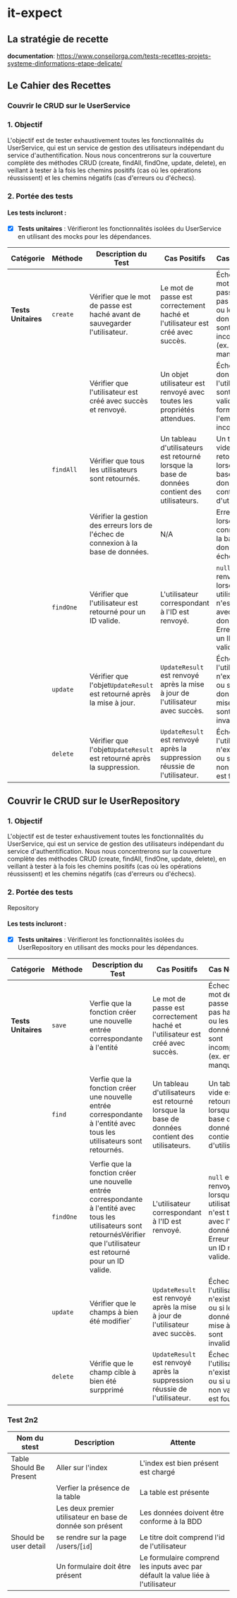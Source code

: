 # it-expect

## La stratégie de recette

**documentation**: https://www.conseilorga.com/tests-recettes-projets-systeme-dinformations-etape-delicate/

## Le Cahier des Recettes

### Couvrir le CRUD sur le UserService

### 1. Objectif

L'objectif est de tester exhaustivement toutes les fonctionnalités du UserService, qui est un service de gestion des utilisateurs indépendant du service d'authentification. Nous nous concentrerons sur la couverture complète des méthodes CRUD (create, findAll, findOne, update, delete), en veillant à tester à la fois les chemins positifs (cas où les opérations réussissent) et les chemins négatifs (cas d'erreurs ou d'échecs).

### 2. Portée des tests

#### Les tests incluront :

- [x] **Tests unitaires** : Vérifieront les fonctionnalités isolées du UserService en utilisant des mocks pour les dépendances.

| **Catégorie**       | **Méthode** | **Description du Test**                                                            | **Cas Positifs**                                                                             | **Cas Négatifs**                                                                                        |
| ------------------- | ----------- | ---------------------------------------------------------------------------------- | -------------------------------------------------------------------------------------------- | ------------------------------------------------------------------------------------------------------- |
| **Tests Unitaires** | `create`    | Vérifier que le mot de passe est haché avant de sauvegarder l'utilisateur.         | Le mot de passe est correctement haché et l'utilisateur est créé avec succès.                | Échec si le mot de passe n'est pas haché ou les données sont incomplètes (ex. email manquant).          |
|                     |             | Vérifier que l'utilisateur est créé avec succès et renvoyé.                        | Un objet utilisateur est renvoyé avec toutes les propriétés attendues.                       | Échec si les données de l'utilisateur sont non valides (ex. format de l'email incorrect).               |
|                     | `findAll`   | Vérifier que tous les utilisateurs sont retournés.                                 | Un tableau d'utilisateurs est retourné lorsque la base de données contient des utilisateurs. | Un tableau vide est retourné lorsque la base de données ne contient pas d'utilisateurs.                 |
|                     |             | Vérifier la gestion des erreurs lors de l'échec de connexion à la base de données. | N/A                                                                                          | Erreur levée lorsque la connexion à la base de données échoue.                                          |
|                     | `findOne`   | Vérifier que l'utilisateur est retourné pour un ID valide.                         | L'utilisateur correspondant à l'ID est renvoyé.                                              | `null` est renvoyé lorsqu'aucun utilisateur n'est trouvé avec l'ID donné. Erreur pour un ID non valide. |
|                     | `update`    | Vérifier que l'objet`UpdateResult` est retourné après la mise à jour.              | `UpdateResult` est renvoyé après la mise à jour de l'utilisateur avec succès.                | Échec si l'utilisateur n'existe pas ou si les données de mise à jour sont invalides.                    |
|                     | `delete`    | Vérifier que l'objet`UpdateResult` est retourné après la suppression.              | `UpdateResult` est renvoyé après la suppression réussie de l'utilisateur.                    | Échec si l'utilisateur n'existe pas ou si un ID non valide est fourni.                                  |

## Couvrir le CRUD sur le UserRepository

### 1. Objectif

L'objectif est de tester exhaustivement toutes les fonctionnalités du UserService, qui est un service de gestion des utilisateurs indépendant du service d'authentification. Nous nous concentrerons sur la couverture complète des méthodes CRUD (create, findAll, findOne, update, delete), en veillant à tester à la fois les chemins positifs (cas où les opérations réussissent) et les chemins négatifs (cas d'erreurs ou d'échecs).

### 2. Portée des tests

Repository

#### Les tests incluront :

- [x] **Tests unitaires** : Vérifieront les fonctionnalités isolées du UserRepository en utilisant des mocks pour les dépendances.

| **Catégorie**       | **Méthode** | **Description du Test**                                                                                                                                                        | **Cas Positifs**                                                                             | **Cas Négatifs**                                                                                        |
| ------------------- | ----------- | ------------------------------------------------------------------------------------------------------------------------------------------------------------------------------ | -------------------------------------------------------------------------------------------- | ------------------------------------------------------------------------------------------------------- |
| **Tests Unitaires** | `save`      | Verfie que la fonction créer une nouvelle entrée correspondante à l'entité                                                                                                     | Le mot de passe est correctement haché et l'utilisateur est créé avec succès.                | Échec si le mot de passe n'est pas haché ou les données sont incomplètes (ex. email manquant).          |
|                     |             |                                                                                                                                                                                |                                                                                              |                                                                                                         |
|                     | `find`      | Verfie que la fonction créer une nouvelle entrée correspondante à l'entité avec tous les utilisateurs sont retournés.                                                          | Un tableau d'utilisateurs est retourné lorsque la base de données contient des utilisateurs. | Un tableau vide est retourné lorsque la base de données ne contient pas d'utilisateurs.                 |
|                     |             |                                                                                                                                                                                |                                                                                              |                                                                                                         |
|                     | `findOne`   | Verfie que la fonction créer une nouvelle entrée correspondante à l'entité avec tous les utilisateurs sont retournésVérifier que l'utilisateur est retourné pour un ID valide. | L'utilisateur correspondant à l'ID est renvoyé.                                              | `null` est renvoyé lorsqu'aucun utilisateur n'est trouvé avec l'ID donné. Erreur pour un ID non valide. |
|                     | `update`    | Vérifier que le champs à bien été modifier`                                                                                                                                    | `UpdateResult` est renvoyé après la mise à jour de l'utilisateur avec succès.                | Échec si l'utilisateur n'existe pas ou si les données de mise à jour sont invalides.                    |
|                     | `delete`    | Vérifie que le champ cible à bien été surpprimé                                                                                                                                | `UpdateResult` est renvoyé après la suppression réussie de l'utilisateur.                    | Échec si l'utilisateur n'existe pas ou si un ID non valide est fourni.                                  |

### Test 2n2

| Nom du stest            | Description                                                | Attente                                                                          |
| ----------------------- | ---------------------------------------------------------- | -------------------------------------------------------------------------------- |
| Table Should Be Present | Aller sur l'index                                          | L'index est bien présent est chargé                                              |
|                         | Verfier la présence de la table                            | La table est présente                                                            |
|                         | Les deux premier utilisateur en base de donnée son présent | Les données doivent être conforme à la BDD                                       |
| Should be user detail   | se rendre sur la page /users/[`id`]                        | Le titre doit comprend l'id de l'utilisateur                                     |
|                         | Un formulaire doit être présent                            | Le formulaire comprend les inputs avec par défault la value liée à l'utilisateur |
